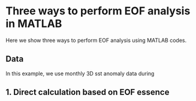 # Three ways to perform EOF analysis in MATLAB

Here we show three ways to perform EOF analysis using MATLAB codes.


## Data
In this example, we use monthly 3D sst anomaly data during 


## 1. Direct calculation based on EOF essence


